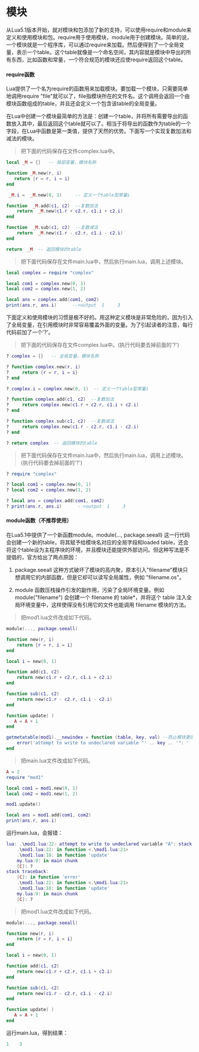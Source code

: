 # 模块

从Lua5.1版本开始，就对模块和包添加了新的支持，可以使用require和module来定义和使用模块和包。require用于使用模块，module用于创建模块。简单的说，一个模块就是一个程序库，可以通过require来加载。然后便得到了一个全局变量，表示一个table。这个table就像是一个命名空间，其内容就是模块中导出的所有东西，比如函数和常量，一个符合规范的模块还应使require返回这个table。

#### require函数

Lua提供了一个名为require的函数用来加载模块。要加载一个模块，只需要简单地调用require "file"就可以了，file指模块所在的文件名。这个调用会返回一个由模块函数组成的table，并且还会定义一个包含该table的全局变量。

在Lua中创建一个模块最简单的方法是：创建一个table，并将所有需要导出的函数放入其中，最后返回这个table就可以了。相当于将导出的函数作为table的一个字段，在Lua中函数是第一类值，提供了天然的优势。下面写一个实现复数加法和减法的模块。

> 把下面的代码保存在文件complex.lua中。

```lua
local _M = {}   -- 局部变量，模块名称

function _M.new(r, i)
   return {r = r, i = i}
end

 _M.i =  _M.new(0, 1)     -- 定义一个table型常量i

function  _M.add(c1, c2)  --复数加法
    return  _M.new(c1.r + c2.r, c1.i + c2.i)
end

function  _M.sub(c1, c2)  --复数减法
    return  _M.new(c1.r - c2.r, c1.i - c2.i)
end

return  _M  -- 返回模块的table
```

> 把下面代码保存在文件main.lua中，然后执行main.lua，调用上述模块。

```lua
local complex = require "complex"

local com1 = complex.new(0, 1)
local com2 = complex.new(1, 2)

local ans = complex.add(com1, com2)
print(ans.r, ans.i)      -->output  1     3
```

下面定义和使用模块的习惯是极不好的。用这种定义模块是非常危险的，因为引入了全局变量，在引用模块时非常容易覆盖外面的变量。为了引起读者的注意，每行代码前加了一个'?'。

> 把下面的代码保存在文件complex.lua中。(执行代码要去掉前面的'?')

```lua
? complex = {}   -- 全局变量，模块名称

? function complex.new(r, i)
?     return {r = r, i = i}
? end

? complex.i = complex.new(0, 1)  -- 定义一个table型常量i

? function complex.add(c1, c2)  --复数加法
?     return complex.new(c1.r + c2.r, c1.i + c2.i)
? end

? function complex.sub(c1, c2)  --复数减法
?     return complex.new(c1.r - c2.r, c1.i - c2.i)
? end

? return complex  -- 返回模块的table
```

> 把下面代码保存在文件main.lua中，然后执行main.lua，调用上述模块。(执行代码要去掉前面的'?')

```lua
? require "complex"

? local com1 = complex.new(0, 1)
? local com2 = complex.new(1, 2)

? local ans = complex.add(com1, com2)
? print(ans.r, ans.i)      -->output  1     3
```

#### module函数（不推荐使用）

在Lua5.1中提供了一个新函数module。module(..., package.seeall) 这一行代码会创建一个新的table，将其赋予给模块名对应的全局字段和loaded table，还会将这个table设为主程序块的环境，并且模块还能提供外部访问。但这种写法是不提倡的，官方给出了两点原因：

1. package.seeall 这种方式破坏了模块的高内聚，原本引入"filename"模块只想调用它的内部函数，但是它却可以读写全局属性，例如 "filename.os"。

2. module 函数压栈操作引发的副作用，污染了全局环境变量。例如 module("filename") 会创建一个 filename 的 table*，并将这个 table 注入全局环境变量中，这样使得没有引用它的文件也能调用 filename 模块的方法。


> 把mod1.lua文件改成如下代码。

```lua
module(..., package.seeall)

function new(r, i)
    return {r = r, i = i}
end

local i = new(0, 1)

function add(c1, c2)
    return new(c1.r + c2.r, c1.i + c2.i)
end

function sub(c1, c2)
    return new(c1.r - c2.r, c1.i - c2.i)
end

function update( )
   A = A + 1
end

getmetatable(mod1).__newindex = function (table, key, val) --防止模块更改全局变量
    error('attempt to write to undeclared variable "' .. key .. '": ' .. debug.traceback())
end
```

>把main.lua文件改成如下代码。

```lua
A = 2
require "mod1"

local com1 = mod1.new(0, 1)
local com2 = mod1.new(1, 2)

mod1.update()

local ans = mod1.add(com1, com2)
print(ans.r, ans.i)
```

运行main.lua，会报错：

```lua
lua: .\mod1.lua:22: attempt to write to undeclared variable "A": stack traceback:
	.\mod1.lua:22: in function <.\mod1.lua:21>
	.\mod1.lua:18: in function 'update'
	my.lua:9: in main chunk
	[C]: ?
stack traceback:
	[C]: in function 'error'
	.\mod1.lua:22: in function <.\mod1.lua:21>
	.\mod1.lua:18: in function 'update'
	my.lua:9: in main chunk
	[C]: ?
```

> 把mod1.lua文件改成如下代码。

```lua
module(..., package.seeall)

function new(r, i)
    return {r = r, i = i}
end

local i = new(0, 1)

function add(c1, c2)
    return new(c1.r + c2.r, c1.i + c2.i)
end

function sub(c1, c2)
    return new(c1.r - c2.r, c1.i - c2.i)
end

function update( )
   A = A + 1
end
```

运行main.lua，得到结果：

```lua
1	 3
```
